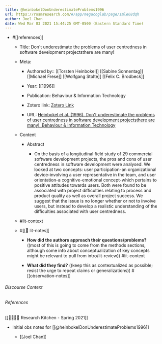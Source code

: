 ```yaml
---
title: @heinbokelDonUnderestimateProblems1996
url: https://roamresearch.com/#/app/megacoglab/page/smle68dqh
author: Joel Chan
date: Wed Mar 03 2021 15:44:25 GMT-0500 (Eastern Standard Time)
---
```


- #[[references]]

    - Title: Don't underestimate the problems of user centredness in software development projectsthere are many!

    - Meta:

        - Authored by:: [[Torsten Heinbokel]] [[Sabine Sonnentag]] [[Michael Frese]] [[Wolfgang Stolte]] [[Felix C. Brodbeck]]

        - Year: [[1996]]

        - Publication: Behaviour & Information Technology

        - Zotero link: [Zotero Link](zotero://select/items/7_DZBWKHMR)

        - URL: [Heinbokel et al. (1996). Don't underestimate the problems of user centredness in software development projectsthere are many!. Behaviour & Information Technology](https://doi.org/10.1080/014492996120157)

    - Content

        - Abstract

            - On the basis of a longitudinal field study of 29 commercial software development projects, the pros and cons of user centredness in software development were analysed. We looked at two concepts: user participation-an organizational device-involving a user representative in the team, and user orientation-a cognitive-emotional concept-which pertains to positive attitudes towards users. Both were found to be associated with project difficulties relating to process and product quality as well as overall project success. We suggest that the issue is no longer whether or not to involve users, but instead to develop a realistic understanding of the difficulties associated with user centredness.

    - #lit-context

    - #[[📝 lit-notes]]

        - **How did the authors approach their questions/problems?** ((most of this is going to come from the methods sections, although some info about conceptualization of key concepts might be relevant to pull from intro/lit-review)) #lit-context

        - **What did they find?** ((keep this as contextualized as possible; resist the urge to repeat claims or generalizations)) #[[observation-notes]]

###### Discourse Context



###### References

[[👩‍🍳👨‍🍳 Research Kitchen - Spring 2021]]

- Initial obs notes for  [[@heinbokelDonUnderestimateProblems1996]]

    - [[Joel Chan]]
